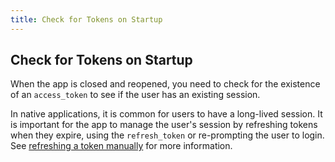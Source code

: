 ```yaml
---
title: Check for Tokens on Startup
---
```

## Check for Tokens on Startup

When the app is closed and reopened, you need to check for the existence of an `access_token` to see if the user has an existing session. 

In native applications, it is common for users to have a long-lived session. It is important for the app to manage the user's session by refreshing tokens when they expire, using the `refresh_token` or re-prompting the user to login. See [refreshing a token manually](https://github.com/okta/okta-sdk-appauth-android#refresh-a-token-manually) for more information.

<StackSelector snippet="checkfortoken"/>